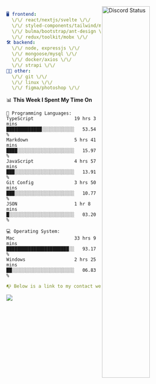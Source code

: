 
<a href="https://discord.com/users/279302975371870218" target="_blank">
    <img width="50%" align="right" alt="Discord Status" src="https://lanyard.cnrad.dev/api/279302975371870218?bg=161B22&borderRadius=5px%205px%200%200&hideTimestamp=true&idleMessage=Just%20chillin%27%20at%20the%20moment&animated=true">
</a>

```yaml
🖥️ frontend: 
  \/\/ react/nextjs/svelte \/\/
  \/\/ styled-components/tailwind/mui/
  \/\/ bulma/bootstrap/ant-design \/\/
  \/\/ redux/toolkit/mobx \/\/
🛠 backend: 
  \/\/ node, expressjs \/\/
  \/\/ mongoose/mysql \/\/
  \/\/ docker/axios \/\/
  \/\/ strapi \/\/
👨‍💻 other: 
  \/\/ git \/\/ 
  \/\/ linux \/\/
  \/\/ figma/photoshop \/\/
```
<!--START_SECTION:waka-->
📊 **This Week I Spent My Time On** 

```text
💬 Programming Languages: 
TypeScript               19 hrs 3 mins       █████████████░░░░░░░░░░░░   53.54 % 
Markdown                 5 hrs 41 mins       ████░░░░░░░░░░░░░░░░░░░░░   15.97 % 
JavaScript               4 hrs 57 mins       ███░░░░░░░░░░░░░░░░░░░░░░   13.91 % 
Git Config               3 hrs 50 mins       ███░░░░░░░░░░░░░░░░░░░░░░   10.77 % 
JSON                     1 hr 8 mins         █░░░░░░░░░░░░░░░░░░░░░░░░   03.20 % 

💻 Operating System: 
Mac                      33 hrs 9 mins       ███████████████████████░░   93.17 % 
Windows                  2 hrs 25 mins       ██░░░░░░░░░░░░░░░░░░░░░░░   06.83 % 
```


<!--END_SECTION:waka-->
```yaml
📭 Below is a link to my contact website 
```
<a href="https://mxns.xyz" target="_black"> <img src="https://img.shields.io/badge/website-161B22?style=for-the-badge&logo=About.me&logoColor=white"></img> <a/>
